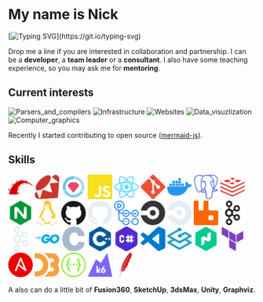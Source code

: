 <div align="left">

# My name is Nick

<!-- [![](https://visitcount.itsvg.in/api?id=nirname&label=Profile%20Views&color=0&icon=5&pretty=true)](https://visitcount.itsvg.in) -->

[![Typing SVG](https://readme-typing-svg.demolab.com?font=Fira+Code&size=18&duration=2000&pause=125&color=249bb3&multiline=true&width=500&height=75&lines=Hello!+Nice+to+meet+you.;I+have+been+programming+for+quite+a+time.;Feel+free+to+contact+me.)](https://git.io/typing-svg)

Drop me a line if you are interested in collaboration and partnership.
I can be a **developer**, a **team leader** or a **consultant**.
I also have some teaching experience, so you may ask me for **mentoring**.

## Current interests

![Parsers_and_compilers](https://img.shields.io/badge/Parsers_and_compilers-003049?style=for-the-badge)
![Infrastructure](https://img.shields.io/badge/Infrastructure-8300c4?style=for-the-badge)
![Websites](https://img.shields.io/badge/Websites-fcbf49?style=for-the-badge)
![Data_visuzlization](https://img.shields.io/badge/Data_visuzlization-1cb08f?style=for-the-badge)
![Computer_graphics](https://img.shields.io/badge/Computer_graphics-d62828?style=for-the-badge)

Recently I started contributing to open source ([mermaid-js](https://github.com/mermaid-js/mermaid)).

## Skills

<img src="./icons/rubyonrails-color.svg"                    width="50" height="50" />
<img src="./icons/ruby-color.svg"                           width="50" height="50" />
<img src="./icons/rspec-color.svg"                          width="50" height="50" />
<img src="./icons/javascript-color.svg"                     width="50" height="50" />
<img src="./icons/react-color.svg"                          width="50" height="50" />
<img src="./icons/git-color.svg"                            width="50" height="50" />
<img src="./icons/docker-color.svg"                         width="50" height="50" />
<img src="./icons/postgresql-color.svg"                     width="50" height="50" />
<img src="./icons/redis-color.svg"                          width="50" height="50" />
<img src="./icons/nginx-color.svg"                          width="50" height="50" />
<img src="./icons/linux-color.svg"                          width="50" height="50" />
<img src="./icons/github-light.svg#gh-light-mode-only"      width="50" height="50" />
<img src="./icons/github-dark.svg#gh-dark-mode-only"        width="50" height="50" />
<img src="./icons/githubactions-color.svg"                  width="50" height="50" />
<img src="./icons/circleci-light.svg#gh-light-mode-only"    width="50" height="50" />
<img src="./icons/circleci-dark.svg#gh-dark-mode-only"      width="50" height="50" />
<img src="./icons/rabbitmq-color.svg"                       width="50" height="50" />
<img src="./icons/apachekafka-light.svg#gh-light-mode-only" width="50" height="50" />
<img src="./icons/apachekafka-dark.svg#gh-dark-mode-only"   width="50" height="50" />
<img src="./icons/go-color.svg"                             width="50" height="50" />
<img src="./icons/c-color.svg"                              width="50" height="50" />
<img src="./icons/cplusplus-color.svg"                      width="50" height="50" />
<img src="./icons/csharp-color.svg"                         width="50" height="50" />
<img src="./icons/visualstudiocode-color.svg"               width="50" height="50" />
<img src="./icons/traefikproxy-color.svg"                   width="50" height="50" />
<img src="./icons/nomad-color.svg"                          width="50" height="50" />
<img src="./icons/terraform-color.svg"                      width="50" height="50" />
<img src="./icons/ansible-color.svg"                        width="50" height="50" />
<img src="./icons/d3dotjs-color.svg"                        width="50" height="50" />
<img src="./icons/swagger-color.svg"                        width="50" height="50" />
<img src="./icons/k6-color.svg"                             width="50" height="50" />
<img src="./icons/apache-color.svg"                         width="50" height="50" />

<br>

A also can do a little bit of **Fusion360**, **SketchUp**, **3dsMax**, **Unity**, **Graphviz**.

<div>